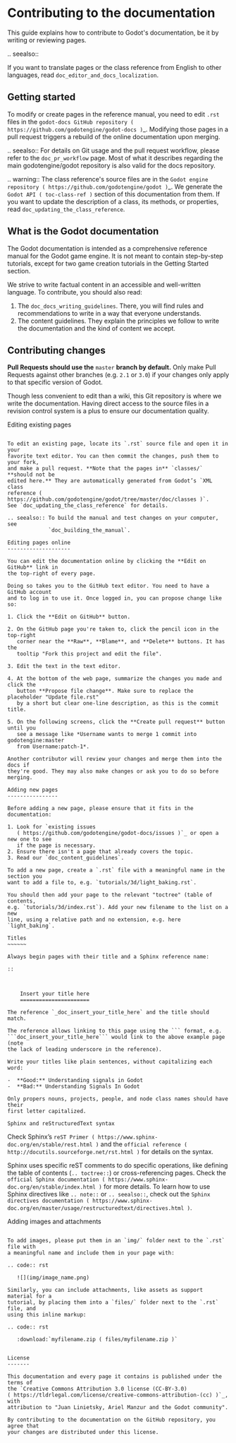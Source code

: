 

Contributing to the documentation
=================================

This guide explains how to contribute to Godot's documentation, be it by
writing or reviewing pages.

.. seealso::

   If you want to translate pages or the class reference from English to other
   languages, read `doc_editor_and_docs_localization`.

Getting started
---------------

To modify or create pages in the reference manual, you need to edit `.rst`
files in the `godot-docs GitHub repository
( https://github.com/godotengine/godot-docs )`_. Modifying those pages in a pull
request triggers a rebuild of the online documentation upon merging.

.. seealso:: For details on Git usage and the pull request workflow, please
             refer to the `doc_pr_workflow` page. Most of what it describes
             regarding the main godotengine/godot repository is also valid for
             the docs repository.

.. warning:: The class reference's source files are in the `Godot engine
             repository ( https://github.com/godotengine/godot )`_. We generate
             the `Godot API ( toc-class-ref )` section of this documentation
             from them. If you want to update the description of a class, its
             methods, or properties, read
             `doc_updating_the_class_reference`.

What is the Godot documentation
-------------------------------

The Godot documentation is intended as a comprehensive reference manual for the
Godot game engine. It is not meant to contain step-by-step tutorials, except for
two game creation tutorials in the Getting Started section.

We strive to write factual content in an accessible and well-written language. To
contribute, you should also read:

1. The `doc_docs_writing_guidelines`. There, you will find rules and
   recommendations to write in a way that everyone understands.
2. The content guidelines. They explain the principles we follow to write the
   documentation and the kind of content we accept.

Contributing changes
--------------------

**Pull Requests should use the** `master` **branch by default.** Only make Pull
Requests against other branches (e.g. `2.1` or `3.0`) if your changes only
apply to that specific version of Godot.

Though less convenient to edit than a wiki, this Git repository is where we
write the documentation. Having direct access to the source files in a revision
control system is a plus to ensure our documentation quality.

Editing existing pages
~~~~~~~~~~~~~~~~~~~~~~

To edit an existing page, locate its `.rst` source file and open it in your
favorite text editor. You can then commit the changes, push them to your fork,
and make a pull request. **Note that the pages in** `classes/` **should not be
edited here.** They are automatically generated from Godot’s `XML class
reference ( https://github.com/godotengine/godot/tree/master/doc/classes )`.
See `doc_updating_the_class_reference` for details.

.. seealso:: To build the manual and test changes on your computer, see
             `doc_building_the_manual`.

Editing pages online
--------------------

You can edit the documentation online by clicking the **Edit on GitHub** link in
the top-right of every page.

Doing so takes you to the GitHub text editor. You need to have a GitHub account
and to log in to use it. Once logged in, you can propose change like so:

1. Click the **Edit on GitHub** button.

2. On the GitHub page you're taken to, click the pencil icon in the top-right
   corner near the **Raw**, **Blame**, and **Delete** buttons. It has the
   tooltip "Fork this project and edit the file".

3. Edit the text in the text editor.

4. At the bottom of the web page, summarize the changes you made and click the
   button **Propose file change**. Make sure to replace the placeholder "Update file.rst"
   by a short but clear one-line description, as this is the commit title.

5. On the following screens, click the **Create pull request** button until you
   see a message like *Username wants to merge 1 commit into godotengine:master
   from Username:patch-1*.

Another contributor will review your changes and merge them into the docs if
they're good. They may also make changes or ask you to do so before merging.

Adding new pages
----------------

Before adding a new page, please ensure that it fits in the documentation:

1. Look for `existing issues
   ( https://github.com/godotengine/godot-docs/issues )`_ or open a new one to see
   if the page is necessary.
2. Ensure there isn't a page that already covers the topic.
3. Read our `doc_content_guidelines`.

To add a new page, create a `.rst` file with a meaningful name in the section you
want to add a file to, e.g. `tutorials/3d/light_baking.rst`.

You should then add your page to the relevant "toctree" (table of contents,
e.g. `tutorials/3d/index.rst`). Add your new filename to the list on a new
line, using a relative path and no extension, e.g. here `light_baking`.

Titles
~~~~~~

Always begin pages with their title and a Sphinx reference name:

::

    

    Insert your title here
    ======================

The reference `_doc_insert_your_title_here` and the title should match.

The reference allows linking to this page using the ``` format, e.g.
```doc_insert_your_title_here``` would link to the above example page (note
the lack of leading underscore in the reference).

Write your titles like plain sentences, without capitalizing each word:

-  **Good:** Understanding signals in Godot
-  **Bad:** Understanding Signals In Godot

Only propers nouns, projects, people, and node class names should have their
first letter capitalized.

Sphinx and reStructuredText syntax
~~~~~~~~~~~~~~~~~~~~~~~~~~~~~~~~~~

Check Sphinx’s `reST Primer ( https://www.sphinx-doc.org/en/stable/rest.html )`
and the `official reference ( http://docutils.sourceforge.net/rst.html )` for
details on the syntax.

Sphinx uses specific reST comments to do specific operations, like defining the
table of contents (`.. toctree::`) or cross-referencing pages. Check the
`official Sphinx documentation
( https://www.sphinx-doc.org/en/stable/index.html )` for more details. To learn
how to use Sphinx directives like `.. note::` or `.. seealso::`, check out
the `Sphinx directives documentation
( https://www.sphinx-doc.org/en/master/usage/restructuredtext/directives.html )`.

Adding images and attachments
~~~~~~~~~~~~~~~~~~~~~~~~~~~~~

To add images, please put them in an `img/` folder next to the `.rst` file with
a meaningful name and include them in your page with:

.. code:: rst

   ![](img/image_name.png)

Similarly, you can include attachments, like assets as support material for a
tutorial, by placing them into a `files/` folder next to the `.rst` file, and
using this inline markup:

.. code:: rst

   :download:`myfilename.zip ( files/myfilename.zip )`


License
-------

This documentation and every page it contains is published under the terms of
the `Creative Commons Attribution 3.0 license (CC-BY-3.0)
( https://tldrlegal.com/license/creative-commons-attribution-(cc) )`_, with
attribution to "Juan Linietsky, Ariel Manzur and the Godot community".

By contributing to the documentation on the GitHub repository, you agree that
your changes are distributed under this license.
